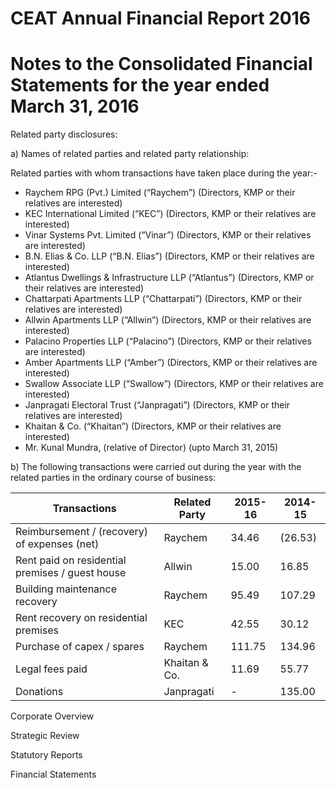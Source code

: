 # CEAT Annual Financial Report 2016

# Notes to the Consolidated Financial Statements for the year ended March 31, 2016

Related party disclosures:

a) Names of related parties and related party relationship:

Related parties with whom transactions have taken place during the year:-

- Raychem RPG (Pvt.) Limited (“Raychem”) (Directors, KMP or their relatives are interested)
- KEC International Limited (“KEC”) (Directors, KMP or their relatives are interested)
- Vinar Systems Pvt. Limited (“Vinar”) (Directors, KMP or their relatives are interested)
- B.N. Elias & Co. LLP (“B.N. Elias”) (Directors, KMP or their relatives are interested)
- Atlantus Dwellings & Infrastructure LLP (“Atlantus”) (Directors, KMP or their relatives are interested)
- Chattarpati Apartments LLP (“Chattarpati”) (Directors, KMP or their relatives are interested)
- Allwin Apartments LLP (“Allwin”) (Directors, KMP or their relatives are interested)
- Palacino Properties LLP (“Palacino”) (Directors, KMP or their relatives are interested)
- Amber Apartments LLP (“Amber”) (Directors, KMP or their relatives are interested)
- Swallow Associate LLP (“Swallow”) (Directors, KMP or their relatives are interested)
- Janpragati Electoral Trust (“Janpragati”) (Directors, KMP or their relatives are interested)
- Khaitan & Co. (“Khaitan”) (Directors, KMP or their relatives are interested)
- Mr. Kunal Mundra, (relative of Director) (upto March 31, 2015)

b) The following transactions were carried out during the year with the related parties in the ordinary course of business:

|Transactions|Related Party|2015-16|2014-15|
|---|---|---|---|
|Reimbursement / (recovery) of expenses (net)|Raychem|34.46|(26.53)|
|Rent paid on residential premises / guest house|Allwin|15.00|16.85|
|Building maintenance recovery|Raychem|95.49|107.29|
|Rent recovery on residential premises|KEC|42.55|30.12|
|Purchase of capex / spares|Raychem|111.75|134.96|
|Legal fees paid|Khaitan & Co.|11.69|55.77|
|Donations|Janpragati|-|135.00|

Corporate Overview

Strategic Review

Statutory Reports

Financial Statements